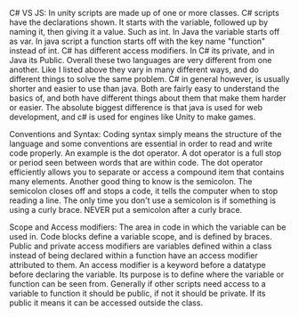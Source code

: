 C# VS JS:
In unity scripts are made up of one or more classes. C# scripts have the declarations shown. It starts with the variable, followed up by naming it, then giving it a value. Such as int. In Java the variable starts off as var. In java script a function starts off with the key name "function" instead of int. C# has different access modifiers. In C# its private, and in Java its Public. Overall these two languages are very different from one another. Like I listed above they vary in many different ways, and do different things to solve the same problem. C# in general however, is usually shorter and easier to use than java. Both are fairly easy to understand the basics of, and both have different things about them that make them harder or easier. The absolute biggest difference is that java is used for web development, and c# is used for engines like Unity to make games. 

Conventions and Syntax:
Coding syntax simply means the structure of the language and some conventions are essential in order to read and write code properly. An example is the dot operator. A dot operator is a full stop or period seen between words that are within code. The dot operator efficiently allows you to separate or access a compound item that contains many elements. Another good thing to know is the semicolon. The semicolon closes off and stops a code, it tells the computer when to stop reading a line. The only time you don't use a semicolon is if something is using a curly brace. NEVER put a semicolon after a curly brace. 

Scope and Access modifiers:
The area in code in which the variable can be used in. Code blocks define a variable scope, and is defined by braces. Public and private access modifiers are variables defined within a class instead of being declared within a function have an access modifier attributed to them. An access modifier is a keyword before a datatype before declaring the variable. Its purpose is to define where the variable or function can be seen from. Generally if other scripts need access to a variable to function it should be public, if not it should be private. If its public it means it can be accessed outside the class. 